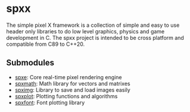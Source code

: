 # spxx

The simple pixel X framework is a collection of simple and easy to use
header only libraries to do low level graphics, physics and game development in C.
The spxx project is intended to be cross platform and compatible from C89 to
C++20.

## Submodules

* [spxe](https://github.com/LogicEu/spxe.git): Core real-time pixel rendering engine
* [spxmath](https://github.com/LogicEu/spxmath.git): Math library for vectors and matrixes
* [spximg](https://github.com/LogicEu/spximg.git): Library to save and load images easily
* [spxplot](https://github.com/LogicEu/spxplot.git): Plotting functions and algorithms
* [spxfont](https://github.com/LogicEu/spxfont.git): Font plotting library

